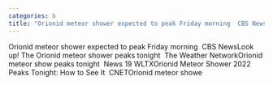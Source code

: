 ```yaml
---
categories: b
title: "Orionid meteor shower expected to peak Friday morning  CBS News"
---
```

Orionid meteor shower expected to peak Friday morning&nbsp;&nbsp;CBS NewsLook up! The Orionid meteor shower peaks tonight&nbsp;&nbsp;The Weather NetworkOrionid meteor show peaks tonight&nbsp;&nbsp;News 19 WLTXOrionid Meteor Shower 2022 Peaks Tonight: How to See It&nbsp;&nbsp;CNETOrionid meteor showe